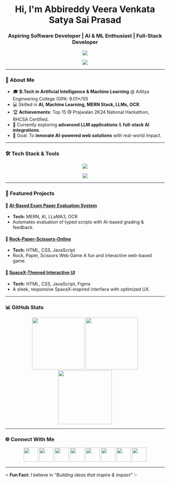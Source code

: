 <h1 align="center">Hi, I'm Abbireddy Veera Venkata Satya Sai Prasad</h1>
<h3 align="center">Aspiring Software Developer | AI & ML Enthusiast | Full-Stack Developer</h3>

<p align="center">
  <img src="https://readme-typing-svg.herokuapp.com?font=Fira+Code&weight=500&size=22&pause=1000&color=00F7FF&center=true&vCenter=true&width=650&lines=Full-Stack+MERN+Developer;Problem-Solving+Coder;RedHat+Certified+System+Administrator;Dedicated+Video+Editor;Loves+Building+Creative+Solutions;Always+Learning+New+Tech" />
</p>
<p align="center">
  <img src="https://github-profile-trophy.vercel.app/?username=AbbireddyPrasad-BRS&theme=tokyonight&row=1&column=6" />
</p>

---

### 🚀 About Me
- 🎓 **B.Tech in Artificial Intelligence & Machine Learning** @ Aditya Engineering College (GPA: 9.01*/10)
- 💻 Skilled in **AI, Machine Learning, MERN Stack, LLMs, OCR**.
- 🏆 **Achievements**: Top 15 @ Prajwalan 2K24 National Hackathon, RHCSA Certified.
- 🌱 Currently exploring **advanced LLM applications** & **full-stack AI integrations**.
- 🎯 Goal: To **innovate AI-powered web solutions** with real-world impact.

---

### 🛠 Tech Stack & Tools

<p align="center">
  <img src="https://skillicons.dev/icons?i=java,python,c,html,css,js,react,nodejs,express,mongodb,mysql,git,github,netlify" />
</p>
<p align="center">
  <img src="https://go-skill-icons.vercel.app/api/icons?i=figma,postman,redhat,linux,slack,jira,render,canva,ae,pr,filmora"/>
</p>

---

### 📌 Featured Projects
#### 🔹 [AI-Based Exam Paper Evaluation System](https://abbireddy-exam-evaluator.onrender.com/)
- **Tech:** MERN, AI, LLaMA3, OCR
- Automates evaluation of typed scripts with AI-based grading & feedback.

#### 🔹 [Rock-Paper-Scissors-Online](https://abbireddyprasad-rock-paper-scissiors.netlify.app)
- **Tech:** HTML, CSS, JavaScript
- Rock, Paper, Scissors Web Game A fun and interactive web-based game.

#### 🔹 [SpaceX-Themed Interactive UI](https://abbireddyprasad-brs.github.io/project-spacex/)
- **Tech:** HTML, CSS, JavaScript, Figma
- A sleek, responsive SpaceX-inspired interface with optimized UX.

---

### 📊 GitHub Stats
<p align="center">
  <img src="https://github-readme-stats.vercel.app/api?username=AbbireddyPrasad-BRS&show_icons=true&theme=tokyonight" height="165" />
  <img src="https://github-readme-stats.vercel.app/api/top-langs/?username=AbbireddyPrasad-BRS&layout=compact&theme=tokyonight" height="165" />
   <img src="https://github-readme-streak-stats.herokuapp.com?user=AbbireddyPrasad-BRS&theme=tokyonight&hide_border=false" height="170"/>
</p>



---

### 🌐 Connect With Me  
<p align="center">
<a href="mailto:abbireddysaiprasad@gmail.com"><img src="https://skillicons.dev/icons?i=gmail" width="45"/></a>
<a href="https://www.linkedin.com/in/saiprasadabbireddy/"><img src="https://skillicons.dev/icons?i=linkedin" width="45"/></a>
<a href="https://github.com/AbbireddyPrasad-BRS"><img src="https://skillicons.dev/icons?i=github" width="45"/></a>
<a href="https://abbireddy-portfolio.netlify.app/"><img src="https://go-skill-icons.vercel.app/api/icons?i=portfolio" width="45" /></a>
<a href="https://www.hackerrank.com/profile/prasadAbbireddy"><img src="https://go-skill-icons.vercel.app/api/icons?i=hackerrank" width="45" /></a>
<a href="https://leetcode.com/u/V_V_S_S_Prasad_Abbireddy/"><img src="https://go-skill-icons.vercel.app/api/icons?i=leetcode" width="45" /></a>
<a href="https://www.instagram.com/always_cherry_215/"><img src="https://skillicons.dev/icons?i=instagram" width="45"/></a>
<a href="https://x.com/AbbireddyPrasad"><img src="https://skillicons.dev/icons?i=twitter" width="45"/></a>
</p>

---

⭐ **Fun Fact:** I believe in *“Building ideas that inspire & impact”* ✨
